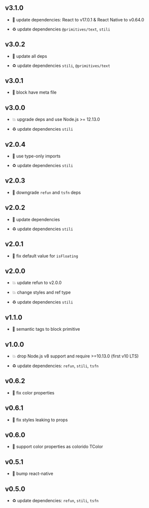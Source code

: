 ## v3.1.0

* 🌱 update dependencies: React to v17.0.1 & React Native to v0.64.0

* ♻️ update dependencies `@primitives/text`, `stili`

## v3.0.2

* 🐞 update all deps

* ♻️ update dependencies `stili`, `@primitives/text`

## v3.0.1

* 🐞 block have meta file

## v3.0.0

* 💥 upgrade deps and use Node.js >= 12.13.0

* ♻️ update dependencies `stili`

## v2.0.4

* 🐞 use type-only imports

* ♻️ update dependencies `stili`

## v2.0.3

* 🐞 downgrade `refun` and `tsfn` deps

## v2.0.2

* 🐞 update dependencies

* ♻️ update dependencies `stili`

## v2.0.1

* 🐞 fix default value for `isFloating`

## v2.0.0

* 💥 update refun to v2.0.0

* 💥 change styles and ref type

* ♻️ update dependencies `stili`

## v1.1.0

* 🌱 semantic tags to block primitive

## v1.0.0

* 💥 drop Node.js v8 support and require >=10.13.0 (first v10 LTS)

* ♻️ update dependencies: `refun`, `stili`, `tsfn`

## v0.6.2

* 🐞 fix color properties

## v0.6.1

* 🐞 fix styles leaking to props

## v0.6.0

* 🌱 support color properties as colorido TColor

## v0.5.1

* 🐞 bump react-native

## v0.5.0

* ♻️ update dependencies: `refun`, `stili`, `tsfn`

